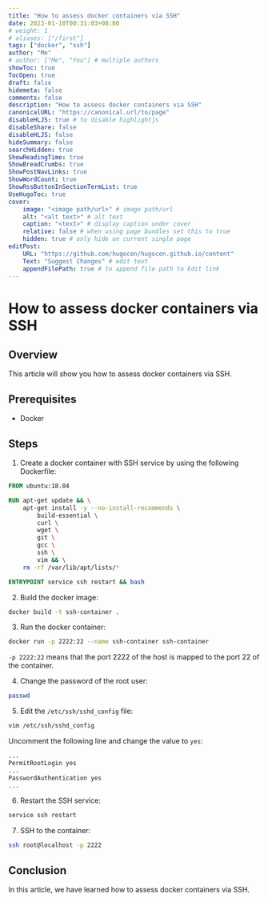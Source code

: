 ```yaml
---
title: "How to assess docker containers via SSH" 
date: 2023-01-10T00:31:03+08:00
# weight: 1
# aliases: ["/first"]
tags: ["docker", "ssh"]
author: "Me"
# author: ["Me", "You"] # multiple authors
showToc: true
TocOpen: true
draft: false
hidemeta: false
comments: false
description: "How to assess docker containers via SSH"
canonicalURL: "https://canonical.url/to/page"
disableHLJS: true # to disable highlightjs
disableShare: false
disableHLJS: false
hideSummary: false
searchHidden: true
ShowReadingTime: true
ShowBreadCrumbs: true
ShowPostNavLinks: true
ShowWordCount: true
ShowRssButtonInSectionTermList: true
UseHugoToc: true
cover:
    image: "<image path/url>" # image path/url
    alt: "<alt text>" # alt text
    caption: "<text>" # display caption under cover
    relative: false # when using page bundles set this to true
    hidden: true # only hide on current single page
editPost:
    URL: "https://github.com/hugocen/hugocen.github.io/content"
    Text: "Suggest Changes" # edit text
    appendFilePath: true # to append file path to Edit link
---
```


# How to assess docker containers via SSH

## Overview

This article will show you how to assess docker containers via SSH.

## Prerequisites

- Docker

## Steps

1. Create a docker container with SSH service by using the following Dockerfile:

```dockerfile
FROM ubuntu:18.04

RUN apt-get update && \
    apt-get install -y --no-install-recommends \
        build-essential \
        curl \
        wget \
        git \
        gcc \
        ssh \
        vim && \
    rm -rf /var/lib/apt/lists/*

ENTRYPOINT service ssh restart && bash
```

2. Build the docker image:

```bash
docker build -t ssh-container .
```

3. Run the docker container:

```bash
docker run -p 2222:22 --name ssh-container ssh-container
```

`-p 2222:22` means that the port 2222 of the host is mapped to the port 22 of the container.

4. Change the password of the root user:

```bash
passwd
```

5. Edit the `/etc/ssh/sshd_config` file:

```bash
vim /etc/ssh/sshd_config
```

Uncomment the following line and change the value to `yes`:

```xml
...
PermitRootLogin yes
...
PasswordAuthentication yes
...

```

6. Restart the SSH service:

```bash
service ssh restart
```

7. SSH to the container:

```bash
ssh root@localhost -p 2222
```

## Conclusion

In this article, we have learned how to assess docker containers via SSH.
